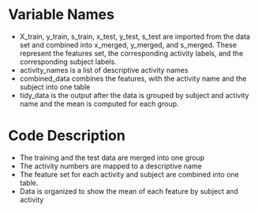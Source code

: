 # Variable Names


* X_train, y_train, s_train, x_test, y_test, s_test are imported from the data set and combined into x_merged, y_merged, and s_merged.
These represent the features set, the corresponding activity labels, and the corresponding subject labels.
* activity_names is a list of descriptive activity names
* combined_data combines the features, with the activity name and the subject into one table
* tidy_data is the output after the data is grouped by subject and activity name and the mean is computed for each group.

# Code Description

* The training and the test data are merged into one group
* The activity numbers are mapped to a descriptive name
* The feature set for each activity and subject are combined into one table.
* Data is organized to show the mean of each feature by subject and activity
